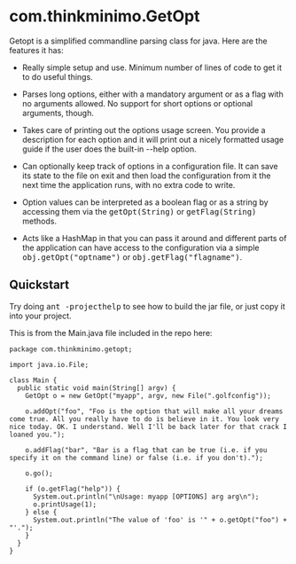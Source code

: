 com.thinkminimo.GetOpt
======================

Getopt is a simplified commandline parsing class for java. Here are the
features it has:

+ Really simple setup and use. Minimum number of lines of code to get it
  to do useful things.

+ Parses long options, either with a mandatory argument or as a flag with
  no arguments allowed. No support for short options or optional arguments,
  though.

+ Takes care of printing out the options usage screen. You provide a
  description for each option and it will print out a nicely formatted
  usage guide if the user does the built-in --help option.

+ Can optionally keep track of options in a configuration file. It can
  save its state to the file on exit and then load the configuration from
  it the next time the application runs, with no extra code to write.

+ Option values can be interpreted as a boolean flag or as a string by
  accessing them via the <tt>getOpt(String)</tt> or <tt>getFlag(String)</tt>
  methods.

+ Acts like a HashMap in that you can pass it around and different parts
  of the application can have access to the configuration via a simple
  <tt>obj.getOpt("optname")</tt> or <tt>obj.getFlag("flagname")</tt>.

Quickstart
----------

Try doing <tt>ant -projecthelp</tt> to see how to build the jar file, or
just copy it into your project.

This is from the Main.java file included in the repo here:

    package com.thinkminimo.getopt;

    import java.io.File;

    class Main {
      public static void main(String[] argv) {
        GetOpt o = new GetOpt("myapp", argv, new File(".golfconfig"));

        o.addOpt("foo", "Foo is the option that will make all your dreams come true. All you really have to do is believe in it. You look very nice today. OK. I understand. Well I'll be back later for that crack I loaned you.");

        o.addFlag("bar", "Bar is a flag that can be true (i.e. if you specify it on the command line) or false (i.e. if you don't).");

        o.go();

        if (o.getFlag("help")) {
          System.out.println("\nUsage: myapp [OPTIONS] arg arg\n");
          o.printUsage(1);
        } else {
          System.out.println("The value of 'foo' is '" + o.getOpt("foo") + "'.");
        }
      }
    }

